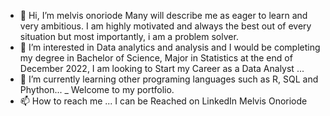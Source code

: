 - 👋 Hi, I’m melvis onoriode Many will describe me as eager to learn and very ambitious. I am highly motivated and always the best out of every situation but most importantly, i am a problem solver. 
- 👀 I’m interested in Data analytics and analysis and I would be completing my degree in Bachelor of Science, Major in Statistics at the end of December 2022, I am looking to Start my Career as a Data Analyst ...
- 🌱 I’m currently learning other programing languages such as R, SQL and Phython...
_    Welcome to my portfolio. 
- 📫 How to reach me ... I can be Reached on LinkedIn Melvis Onoriode

<!---
melvisonoriode/melvisonoriode is a ✨ special ✨ repository because its `README.md` (this file) appears on your GitHub profile.
You can click the Preview link to take a look at your changes.
--->
